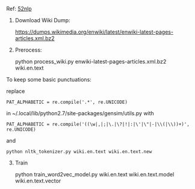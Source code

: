 Ref: [52nlp](http://www.52nlp.cn/%E4%B8%AD%E8%8B%B1%E6%96%87%E7%BB%B4%E5%9F%BA%E7%99%BE%E7%A7%91%E8%AF%AD%E6%96%99%E4%B8%8A%E7%9A%84word2vec%E5%AE%9E%E9%AA%8C)

1. Download Wiki Dump:

    https://dumps.wikimedia.org/enwiki/latest/enwiki-latest-pages-articles.xml.bz2

2. Prerocess:

    python process_wiki.py enwiki-latest-pages-articles.xml.bz2 wiki.en.text

To keep some basic punctuations:

replace

    PAT_ALPHABETIC = re.compile('.*', re.UNICODE)

in ~/.local/lib/python2.7/site-packages/gensim/utils.py  with

    PAT_ALPHABETIC = re.compile('((\w|,|;|\.|\?|!|:|\'|\"|-|\\(|\\))+)', re.UNICODE)
    
and

    python nltk_tokenizer.py wiki.en.text wiki.en.text.new

3. Train 

    python train_word2vec_model.py wiki.en.text wiki.en.text.model wiki.en.text.vector
